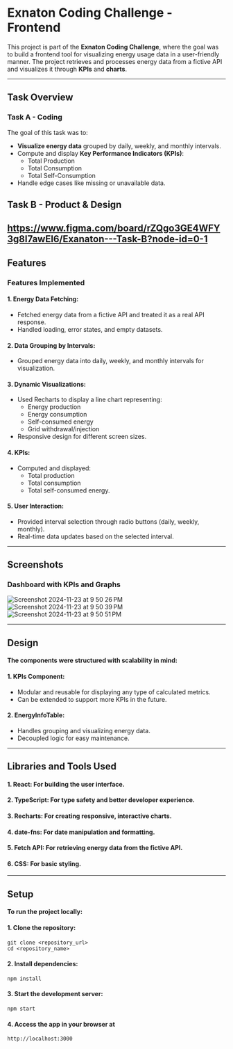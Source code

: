 # Exnaton Coding Challenge - Frontend

This project is part of the **Exnaton Coding Challenge**, where the goal was to build a frontend tool for visualizing energy usage data in a user-friendly manner. The project retrieves and processes energy data from a fictive API and visualizes it through **KPIs** and **charts**.

---

## Task Overview

### Task A - Coding
The goal of this task was to:
- **Visualize energy data** grouped by daily, weekly, and monthly intervals.
- Compute and display **Key Performance Indicators (KPIs)**:
  - Total Production
  - Total Consumption
  - Total Self-Consumption
- Handle edge cases like missing or unavailable data.

## Task B - Product & Design
 **https://www.figma.com/board/rZQgo3GE4WFY3g8I7awEl6/Exanaton---Task-B?node-id=0-1**
---

## Features

### Features Implemented
#### 1. **Energy Data Fetching:**
- Fetched energy data from a fictive API and treated it as a real API response.
- Handled loading, error states, and empty datasets.

#### 2. **Data Grouping by Intervals:**
- Grouped energy data into daily, weekly, and monthly intervals for visualization.

#### 3. **Dynamic Visualizations:**
- Used Recharts to display a line chart representing:
  - Energy production
  - Energy consumption
  - Self-consumed energy
  - Grid withdrawal/injection
- Responsive design for different screen sizes.

#### 4. **KPIs:**
- Computed and displayed:
  - Total production
  - Total consumption
  - Total self-consumed energy.
 
#### 5. **User Interaction:**
- Provided interval selection through radio buttons (daily, weekly, monthly).
- Real-time data updates based on the selected interval.

---

## Screenshots

### **Dashboard with KPIs and Graphs**
![Screenshot 2024-11-23 at 9 50 26 PM](https://github.com/user-attachments/assets/fe350179-5686-410b-9437-860bd18a6429)
![Screenshot 2024-11-23 at 9 50 39 PM](https://github.com/user-attachments/assets/1cd0fdd1-55e5-417b-b610-4186bf1fb87a)
![Screenshot 2024-11-23 at 9 50 51 PM](https://github.com/user-attachments/assets/2747f265-62d4-47c5-9566-e6bef96cddcc)


---

## Design 

#### The components were structured with scalability in mind:

#### 1. **KPIs Component:**
- Modular and reusable for displaying any type of calculated metrics.
- Can be extended to support more KPIs in the future.

#### 2. **EnergyInfoTable:**
- Handles grouping and visualizing energy data.
- Decoupled logic for easy maintenance.

---

## Libraries and Tools Used
#### 1. **React**: For building the user interface.
#### 2. **TypeScript**: For type safety and better developer experience.
#### 3. **Recharts**: For creating responsive, interactive charts.
#### 4. **date-fns**: For date manipulation and formatting.
#### 5. **Fetch API**: For retrieving energy data from the fictive API.
#### 6. **CSS**: For basic styling.

---

## Setup

#### To run the project locally:

#### 1. Clone the repository:
    git clone <repository_url>
    cd <repository_name>
#### 2. Install dependencies:
    npm install
#### 3. Start the development server:
    npm start
#### 4. Access the app in your browser at 
    http://localhost:3000
